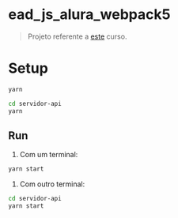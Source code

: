 # ead_js_alura_webpack5

> Projeto referente a [este](https://cursos.alura.com.br/course/webpack-modulos-webapp) curso.

# Setup

```sh
yarn

cd servidor-api
yarn
```

## Run

1. Com um terminal:

```sh
yarn start
```

1. Com outro terminal:

```sh
cd servidor-api
yarn start
```
